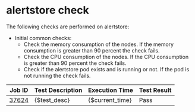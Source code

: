 # alertstore check

The following checks are performed on alertstore:

- Initial common checks:
    - Check the memory consumption of the nodes. If the memory consumption is greater than 90 percent the check fails.
    - Check the CPU consumption of the nodes. If the CPU consumption is greater than 90 percent the check fails.
    - Check if the alertstore pod exists and is running or not. If the pod is not running the check fails.

| Job ID |   Test Description         | Execution Time |Test Result   |
 |---------|---------------------------| --------------|--------|
 |    <a href= "https://gitlab.mayadata.io/oep/oep-e2e-gcp/-/jobs/37624">37624</a>   |  {$test_desc}           |  {$current_time}     |Pass  |

